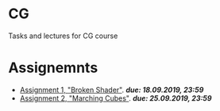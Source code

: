 # CG
Tasks and lectures for CG course

# Assignemnts
- [Assignment 1, "Broken Shader"](./Lectures/Lecture1). _**due: 18.09.2019, 23:59**_
- [Assignment 2, "Marching Cubes"](./Lectures/Lecture2). _**due: 25.09.2019, 23:59**_
